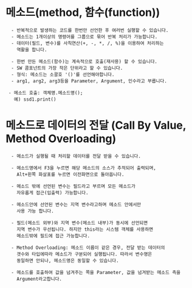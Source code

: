 # 메소드(method, 함수(function))
      - 반복적으로 발생하는 코드를 한번만 선언한 후 여러번 실행할 수 있습니다.
      - 메소드는 1개이상의 명령어를 그룹으로 묶어 반복 처리가 가능합니다.
      - 데이터(필드, 변수)를 사칙연산(+, -, *, /, %)을 이용하여 처리하는
        역활을 합니다.
       
      - 한번 만든 메소드(함수)는 계속적으로 호출(재사용) 할 수 있습니다.
      - SW 콤포넌트의 가장 작은 단위라고 할 수 있습니다.
      - 형식: 메소드는 소괄호 '()'를 선언해야합니다.
      - arg1, arg2, arg3등을 Parameter, Argument, 인수라고 부릅니다.
        
     - 메소드 호출: 객체명.메소드명();
       예) ssd1.print()


# 메소드로 데이터의 전달 (Call By Value, Method Overloading) 
      - 메소드가 실행될 때 처리할 데이터를 전달 받을 수 있습니다. 

      - 메소드명에서 F3을 누르면 해당 메소드의 소스가 추적되어 출력되며,
        Alt+왼쪽 화살표를 누르면 이전화면으로 돌아옵니다.

      - 메소드 밖에 선언된 변수는 필드라고 부르며 모든 메소드가
        자유롭게 접근(입출력) 가능합니다.

      - 메소드안에 선언된 변수는 지역 변수라고하며 메소드 안에서만
        사용 가능 합니다.

      - 필드(메소드 외부)와 지역 변수(메소드 내부)가 동시에 선언되면
        지역 변수가 우선됩니다. 하지만 this라는 시스템 객체를 사용하면
        메소드밖에 필드에 접근 가능합니다.

      - Method Overloading: 메소드 이름이 같은 경우, 전달 받는 데이터의
        갯수와 타입에따라 메소드가 구분되어 실행됩니다. 따라서 변수명은
        동일하면 안되나, 메소드명은 동일할 수 있습니다.

      - 메소드를 호출하여 값을 넘겨주는 쪽을 Parameter, 값을 넘겨받는 메소드 측을
        Argument라고합니다. 
        
